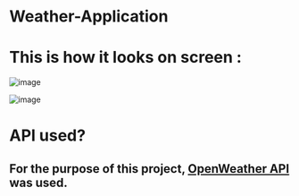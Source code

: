 # Weather-Application

# This is how it looks on screen : 

![image](https://github.com/mamta18567/Weather-Application/assets/85190228/6641b071-daf3-4779-94ed-4d2d44065ec5)
 

![image](https://github.com/mamta18567/Weather-Application/assets/85190228/6a662242-4de2-43ab-9b97-6aa21a18ca76)

# API used?
 ## For the purpose of this project, [OpenWeather API](https://openweathermap.org/api) was used. 
 

